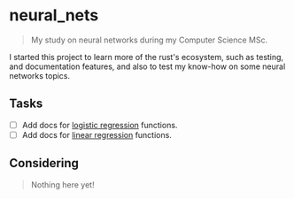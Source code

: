 # neural_nets

> My study on neural networks during my Computer Science MSc.

I started this project to learn more of the rust's ecosystem, such as testing, and documentation features, and also to test my know-how on some neural networks topics.

## Tasks

- [ ] Add docs for [logistic regression](src/package/logistic_regression.rs) functions.
- [ ] Add docs for [linear regression](src/package/linear_regression.rs) functions.

## Considering

> Nothing here yet!
